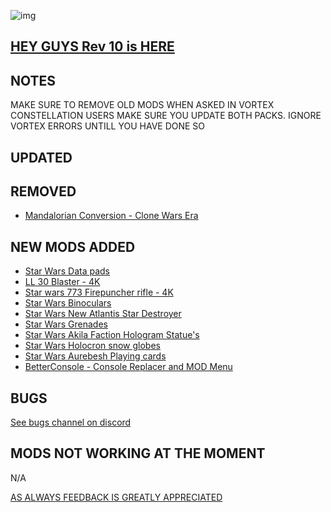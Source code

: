 ![img](https://s11.gifyu.com/images/SgCoI.png)

## [HEY GUYS Rev 10 is HERE](https://)

## NOTES

MAKE SURE TO REMOVE OLD MODS WHEN ASKED IN VORTEX
CONSTELLATION USERS MAKE SURE YOU UPDATE BOTH PACKS. IGNORE VORTEX ERRORS UNTILL YOU HAVE DONE SO

## UPDATED



## REMOVED

- [Mandalorian Conversion - Clone Wars Era](https://www.nexusmods.com/starfield/mods/4783?tab=description)

## NEW MODS ADDED

- [Star Wars Data pads](https://www.nexusmods.com/starfield/mods/6844?tab=description)
- [LL 30 Blaster - 4K](https://www.nexusmods.com/starfield/mods/5933)
- [Star wars 773 Firepuncher rifle - 4K](https://www.nexusmods.com/starfield/mods/6171?tab=description)
- [Star Wars Binoculars](https://www.nexusmods.com/starfield/mods/6843?tab=description)
- [Star Wars New Atlantis Star Destroyer](https://www.nexusmods.com/starfield/mods/6820?tab=description)
- [Star Wars Grenades](https://www.nexusmods.com/starfield/mods/6774?tab=description)
- [Star Wars Akila Faction Hologram Statue's](https://www.nexusmods.com/starfield/mods/6467?tab=description)
- [Star Wars Holocron snow globes](https://www.nexusmods.com/starfield/mods/6618?tab=description)
- [Star Wars Aurebesh Playing cards](https://www.nexusmods.com/starfield/mods/6481?tab=description)
- [BetterConsole - Console Replacer and MOD Menu](https://www.nexusmods.com/starfield/mods/3683)

## BUGS

[See bugs channel on discord](https://discord.gg/xZNztPjA2u)

## MODS NOT WORKING AT THE MOMENT

N/A

[AS ALWAYS FEEDBACK IS GREATLY APPRECIATED](https://)
